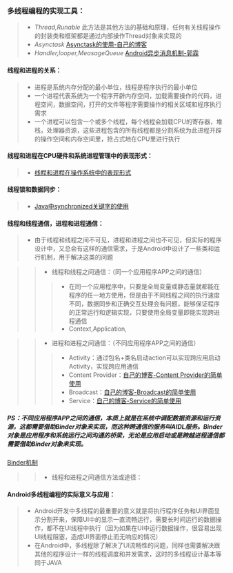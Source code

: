 ### 多线程编程的实现工具：
> * *Thread,Runable* 此方法是其他方法的基础和原理，任何有关线程操作的封装类和框架都是通过内部操作Thread对象来实现的
> * *Asynctask* [Asynctask的使用-自己的博客](http://www.cnblogs.com/thinfog/p/5648312.html)
> * *Handler,looper,MeasageQueue* [Android异步消息机制-郭霖](http://blog.csdn.net/guolin_blog/article/details/9991569)

#### 线程和进程的关系：
> * 进程是系统内存分配的最小单位，线程是程序执行的最小单位
> * 一个进程代表系统为一个程序开辟内存空间，加载需要操作的代码，进程空间，数据空间，打开的文件等程序需要操作的相关区域和程序执行需求
> * 一个进程可以包含一个或多个线程，每个线程会加载CPU的寄存器，堆栈，处理器资源，这些进程包含的所有线程都是分割系统为此进程开辟的操作空间和内存空间里，抢占式地在CPU里进行执行

#### 线程和进程在CPU硬件和系统进程管理中的表现形式：
> * [线程和进程在操作系统中的表现形式](http://blog.csdn.net/luoweifu/article/details/46595285)

#### 线程锁和数据同步：
> * [Java中synchronized关键字的使用](http://blog.csdn.net/luoweifu/article/details/46613015)

#### 线程和线程通信，进程和进程通信：
> * 由于线程和线程之间不可见，进程和进程之间也不可见，但实际的程序设计中，又总会有这样的通信需求，于是Android中设计了一些类和运行机制，用于解决这类的问题

> > * 线程和线程之间通信：（同一个应用程序APP之间的通信）
> > > * 在同一个应用程序中，只要是全局变量或静态量就都能在程序的任一地方使用，但是由于不同线程之间的执行速度不同，数据同步和正确交互处理会有问题，能够保证程序的正常运行和逻辑实现，只要使用全局变量即能实现跨进程通信
> > > * Context,Application,


> > * 进程和进程之间通信：（不同应用程序APP之间的通信）
> > > * Activity：通过包名+类名启动action可以实现跨应用启动Activity，实现跨应用通信
> > > * Content Provider：[自己的博客-Content Provider的简单使用](http://www.cnblogs.com/thinfog/p/5643395.html) 
> > > * Broadcast：[自己的博客-Broadcast的简单使用](http://www.cnblogs.com/thinfog/p/5635004.html)
> > > * Service：[自己的博客-Service的简单使用](http://www.cnblogs.com/thinfog/p/5634514.html)
##### PS：不同应用程序APP之间的通信，本质上就是在系统中调配数据资源和运行资源，这都需要借助Binder对象来实现，而这种跨通信的服务叫AIDL服务。Binder对象是应用程序和系统运行之间沟通的桥梁，无论是应用启动或是跨越进程通信都需要借助Binder对象来实现。
[Binder机制](https://github.com/GeniusVJR/LearningNotes/blob/master/Part1/Android/Binder%E6%9C%BA%E5%88%B6.md)


> > * 线程和进程之间通信方法或途径：

#### Android多线程编程的实际意义与应用：
> * Android开发中多线程的最重要的意义就是将执行程序任务和UI界面显示分割开来，保障UI中的显示一直流畅运行，需要长时间运行的数据操作，都不在UI线程中执行（因为如果在UI中运行数据操作，很容易出现UI线程阻塞，造成UI界面停止而无响应的情况）
> * 在Android中，多线程除了解决了UI流畅性的问题，同样也需要解决跟其他的程序设计一样的线程调度和并发需求，这时的多线程设计基本等同于JAVA

